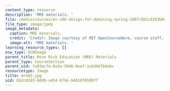```yaml
---
content_type: resource
description: 'MRE materials. '
file: /media/courses/ec-s06-design-for-demining-spring-2007/6b2c8283b0dba4546f9eb4618f05807f_mre02.jpg
file_type: image/jpeg
image_metadata:
  caption: MRE materials.
  credit: 'Credit: Image courtesy of MIT OpenCourseWare, course staff, and students.'
  image-alt: 'MRE materials. '
learning_resource_types: []
ocw_type: OCWImage
parent_title: Mine Risk Education (MRE) Materials
parent_type: CourseSection
parent_uid: fa03ac7e-6a1e-5046-0eef-1cbdb6fb4e6c
resourcetype: Image
title: mre02.jpg
uid: 6b2c8283-b0db-a454-6f9e-b4618f05807f
---
```

